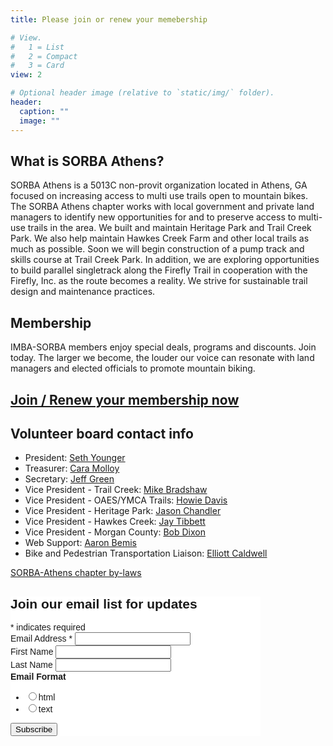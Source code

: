 ```yaml
---
title: Please join or renew your memebership

# View.
#   1 = List
#   2 = Compact
#   3 = Card
view: 2

# Optional header image (relative to `static/img/` folder).
header:
  caption: ""
  image: ""
---
```


## What is SORBA Athens?

SORBA Athens is a 5013C non-provit organization located in Athens, GA focused on increasing access to multi use trails open to mountain bikes. The SORBA Athens chapter works with local government and private land managers to identify new opportunities for and to preserve access to multi-use trails in the area. We built and maintain Heritage Park and Trail Creek Park. We also help maintain Hawkes Creek Farm and other local trails as much as possible. Soon we will begin construction of a pump track and skills course at Trail Creek Park. In addition, we are exploring opportunities to build parallel singletrack along the Firefly Trail in cooperation with the Firefly, Inc. as the route becomes a reality. We strive for sustainable trail design and maintenance practices.

## Membership

IMBA-SORBA members enjoy special deals, programs and discounts. Join today. The larger we become, the louder our voice can resonate with land managers and elected officials to promote mountain biking.

## [Join / Renew your membership now](https://www.imba.com/join/chapter/sorba-athens)

## Volunteer board contact info

+ President: [Seth Younger](mailto:sethyounger.sorbaathens@gmail.com)
+ Treasurer: [Cara Molloy](mailto:carasmolloy@gmail.com)
+ Secretary: [Jeff Green](mailto:jeffeyro23@gmail.com)
+ Vice President - Trail Creek: [Mike Bradshaw](mailto:bradmikeshaw@gmail.com)
+ Vice President - OAES/YMCA Trails: [Howie Davis](mailto:howied22@hotmail.com)
+ Vice President - Heritage Park: [Jason Chandler](mailto:jasonmchandler@gmail.com)
+ Vice President - Hawkes Creek: [Jay Tibbett](mailto:J30683@yahoo.com)
+ Vice President - Morgan County: [Bob Dixon](mailto:bob@bobdickson.com)
+ Web Support: [Aaron Bemis](mailto:aaronbemis.sorbaathens@gmail.com)
+ Bike and Pedestrian Transportation Liaison: [Elliott Caldwell](mailto:elliott@georgiabikes.org)

[SORBA-Athens chapter by-laws](https://drive.google.com/open?id=0B5QZ0V1JvV7sZGdKeHdzX1FQeEU)

<!-- Begin Mailchimp Signup Form -->
<link href="//cdn-images.mailchimp.com/embedcode/classic-10_7.css" rel="stylesheet" type="text/css">
<style type="text/css">
	#mc_embed_signup{background:#fff; clear:left; font:14px Helvetica,Arial,sans-serif;  width:400px;}
	/* Add your own Mailchimp form style overrides in your site stylesheet or in this style block.
	   We recommend moving this block and the preceding CSS link to the HEAD of your HTML file. */
</style>
<div id="mc_embed_signup">
<form action="https://sorbaathens.us5.list-manage.com/subscribe/post?u=adbf66178de23b42a91c79ff8&amp;id=4bfd6b22b6" method="post" id="mc-embedded-subscribe-form" name="mc-embedded-subscribe-form" class="validate" target="_blank" novalidate>
    <div id="mc_embed_signup_scroll">
	<h2>Join our email list for updates</h2>
<div class="indicates-required"><span class="asterisk">*</span> indicates required</div>
<div class="mc-field-group">
	<label for="mce-EMAIL">Email Address  <span class="asterisk">*</span>
</label>
	<input type="email" value="" name="EMAIL" class="required email" id="mce-EMAIL">
</div>
<div class="mc-field-group">
	<label for="mce-FNAME">First Name </label>
	<input type="text" value="" name="FNAME" class="" id="mce-FNAME">
</div>
<div class="mc-field-group">
	<label for="mce-LNAME">Last Name </label>
	<input type="text" value="" name="LNAME" class="" id="mce-LNAME">
</div>
<div class="mc-field-group input-group">
    <strong>Email Format </strong>
    <ul><li><input type="radio" value="html" name="EMAILTYPE" id="mce-EMAILTYPE-0"><label for="mce-EMAILTYPE-0">html</label></li>
<li><input type="radio" value="text" name="EMAILTYPE" id="mce-EMAILTYPE-1"><label for="mce-EMAILTYPE-1">text</label></li>
</ul>
</div>
	<div id="mce-responses" class="clear">
		<div class="response" id="mce-error-response" style="display:none"></div>
		<div class="response" id="mce-success-response" style="display:none"></div>
	</div>    <!-- real people should not fill this in and expect good things - do not remove this or risk form bot signups-->
    <div style="position: absolute; left: -5000px;" aria-hidden="true"><input type="text" name="b_adbf66178de23b42a91c79ff8_4bfd6b22b6" tabindex="-1" value=""></div>
    <div class="clear"><input type="submit" value="Subscribe" name="subscribe" id="mc-embedded-subscribe" class="button"></div>
    </div>
</form>
</div>
<script type='text/javascript' src='//s3.amazonaws.com/downloads.mailchimp.com/js/mc-validate.js'></script><script type='text/javascript'>(function($) {window.fnames = new Array(); window.ftypes = new Array();fnames[0]='EMAIL';ftypes[0]='email';fnames[1]='FNAME';ftypes[1]='text';fnames[2]='LNAME';ftypes[2]='text';}(jQuery));var $mcj = jQuery.noConflict(true);</script>
<!--End mc_embed_signup-->

